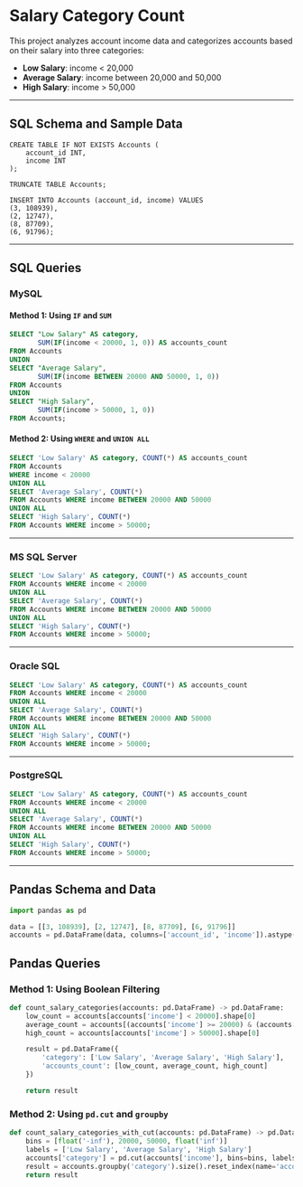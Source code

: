 
# Salary Category Count

This project analyzes account income data and categorizes accounts based on their salary into three categories:

- **Low Salary**: income < 20,000  
- **Average Salary**: income between 20,000 and 50,000  
- **High Salary**: income > 50,000  

---

## SQL Schema and Sample Data

```
CREATE TABLE IF NOT EXISTS Accounts (
    account_id INT,
    income INT
);

TRUNCATE TABLE Accounts;

INSERT INTO Accounts (account_id, income) VALUES
(3, 108939),
(2, 12747),
(8, 87709),
(6, 91796);
```

---

## SQL Queries

### MySQL

#### Method 1: Using `IF` and `SUM`
```sql
SELECT "Low Salary" AS category,
       SUM(IF(income < 20000, 1, 0)) AS accounts_count
FROM Accounts
UNION
SELECT "Average Salary",
       SUM(IF(income BETWEEN 20000 AND 50000, 1, 0))
FROM Accounts
UNION
SELECT "High Salary",
       SUM(IF(income > 50000, 1, 0))
FROM Accounts;
```

#### Method 2: Using `WHERE` and `UNION ALL`
```sql
SELECT 'Low Salary' AS category, COUNT(*) AS accounts_count
FROM Accounts
WHERE income < 20000
UNION ALL
SELECT 'Average Salary', COUNT(*)
FROM Accounts WHERE income BETWEEN 20000 AND 50000
UNION ALL
SELECT 'High Salary', COUNT(*)
FROM Accounts WHERE income > 50000;
```

---

### MS SQL Server

```sql
SELECT 'Low Salary' AS category, COUNT(*) AS accounts_count
FROM Accounts WHERE income < 20000
UNION ALL
SELECT 'Average Salary', COUNT(*)
FROM Accounts WHERE income BETWEEN 20000 AND 50000
UNION ALL
SELECT 'High Salary', COUNT(*)
FROM Accounts WHERE income > 50000;
```

---

### Oracle SQL

```sql
SELECT 'Low Salary' AS category, COUNT(*) AS accounts_count
FROM Accounts WHERE income < 20000
UNION ALL
SELECT 'Average Salary', COUNT(*)
FROM Accounts WHERE income BETWEEN 20000 AND 50000
UNION ALL
SELECT 'High Salary', COUNT(*)
FROM Accounts WHERE income > 50000;
```

---

### PostgreSQL

```sql
SELECT 'Low Salary' AS category, COUNT(*) AS accounts_count
FROM Accounts WHERE income < 20000
UNION ALL
SELECT 'Average Salary', COUNT(*)
FROM Accounts WHERE income BETWEEN 20000 AND 50000
UNION ALL
SELECT 'High Salary', COUNT(*)
FROM Accounts WHERE income > 50000;
```

---

## Pandas Schema and Data

```python
import pandas as pd

data = [[3, 108939], [2, 12747], [8, 87709], [6, 91796]]
accounts = pd.DataFrame(data, columns=['account_id', 'income']).astype({'account_id':'Int64', 'income':'Int64'})
```

## Pandas Queries

### Method 1: Using Boolean Filtering
```python
def count_salary_categories(accounts: pd.DataFrame) -> pd.DataFrame:
    low_count = accounts[accounts['income'] < 20000].shape[0]
    average_count = accounts[(accounts['income'] >= 20000) & (accounts['income'] <= 50000)].shape[0]
    high_count = accounts[accounts['income'] > 50000].shape[0]

    result = pd.DataFrame({
        'category': ['Low Salary', 'Average Salary', 'High Salary'],
        'accounts_count': [low_count, average_count, high_count]
    })

    return result
```

### Method 2: Using `pd.cut` and `groupby`
```python
def count_salary_categories_with_cut(accounts: pd.DataFrame) -> pd.DataFrame:
    bins = [float('-inf'), 20000, 50000, float('inf')]
    labels = ['Low Salary', 'Average Salary', 'High Salary']
    accounts['category'] = pd.cut(accounts['income'], bins=bins, labels=labels)
    result = accounts.groupby('category').size().reset_index(name='accounts_count')
    return result
```
